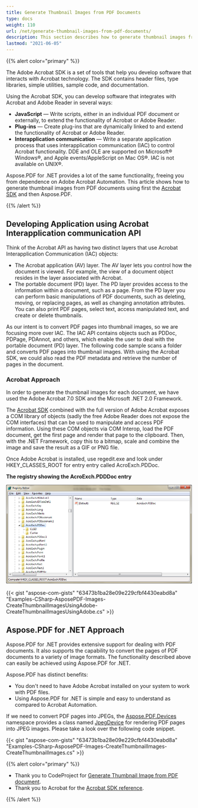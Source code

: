 ```yaml
---
title: Generate Thumbnail Images from PDF Documents
type: docs
weight: 110
url: /net/generate-thumbnail-images-from-pdf-documents/
description: This section describes how to generate thumbnail images from PDF documents
lastmod: "2021-06-05"
---
```


{{% alert color="primary" %}}

The Adobe Acrobat SDK is a set of tools that help you develop software that interacts with Acrobat technology. The SDK contains header files, type libraries, simple utilities, sample code, and documentation.

Using the Acrobat SDK, you can develop software that integrates with Acrobat and Adobe Reader in several ways:

- **JavaScript** — Write scripts, either in an individual PDF document or externally, to extend the functionality of Acrobat or Adobe Reader.
- **Plug-ins** — Create plug-ins that are dynamically linked to and extend the functionality of Acrobat or Adobe Reader.
- **Interapplication communication** — Write a separate application process that uses interapplication communication (IAC) to control Acrobat functionality. DDE and OLE are supported on Microsoft® Windows®, and Apple events/AppleScript on Mac OS®. IAC is not available on UNIX®.

Aspose.PDF for .NET provides a lot of the same functionality, freeing you from dependence on Adobe Acrobat Automation. This article shows how to generate thumbnail images from PDF documents using first the [Acrobat SDK](/pdf/net/generate-thumbnail-images-from-pdf-documents/) and then Aspose.PDF.

{{% /alert %}}

## Developing Application using Acrobat Interapplication communication API

Think of the Acrobat API as having two distinct layers that use Acrobat Interapplication Communication (IAC) objects:

- The Acrobat application (AV) layer. The AV layer lets you control how the document is viewed. For example, the view of a document object resides in the layer associated with Acrobat.
- The portable document (PD) layer. The PD layer provides access to the information within a document, such as a page. From the PD layer you can perform basic manipulations of PDF documents, such as deleting, moving, or replacing pages, as well as changing annotation attributes. You can also print PDF pages, select text, access manipulated text, and create or delete thumbnails.

As our intent is to convert PDF pages into thumbnail images, so we are focusing more over IAC. The IAC API contains objects such as PDDoc, PDPage, PDAnnot, and others, which enable the user to deal with the portable document (PD) layer. The following code sample scans a folder and converts PDF pages into thumbnail images. With using the Acrobat SDK, we could also read the PDF metadata and retrieve the number of pages in the document.

### Acrobat Approach

In order to generate the thumbnail images for each document, we have used the Adobe Acrobat 7.0 SDK and the Microsoft .NET 2.0 Framework.

The [Acrobat SDK](http://www.adobe.com/devnet/acrobat) combined with the full version of Adobe Acrobat exposes a COM library of objects (sadly the free Adobe Reader does not expose the COM interfaces) that can be used to manipulate and access PDF information. Using these COM objects via COM Interop, load the PDF document, get the first page and render that page to the clipboard. Then, with the .NET Framework, copy this to a bitmap, scale and combine the image and save the result as a GIF or PNG file.

Once Adobe Acrobat is installed, use regedit.exe and look under HKEY_CLASSES_ROOT for entry entry called AcroExch.PDDoc.

**The registry showing the AcroExch.PDDDoc entry**

![todo:image_alt_text](generate-thumbnail-images-from-pdf-documents_1.png)

{{< gist "aspose-com-gists" "63473b1ba28e09e229cfbf4430eabd8a" "Examples-CSharp-AsposePDF-Images-CreateThumbnailImagesUsingAdobe-CreateThumbnailImagesUsingAdobe.cs" >}}

## Aspose.PDF for .NET Approach

Aspose.PDF for .NET provides extensive support for dealing with PDF documents. It also supports the capability to convert the pages of PDF documents to a variety of image formats. The functionality described above can easily be achieved using Aspose.PDF for .NET.

Aspose.PDF has distinct benefits:

- You don't need to have Adobe Acrobat installed on your system to work with PDF files.
- Using Aspose.PDF for .NET is simple and easy to understand as compared to Acrobat Automation.

If we need to convert PDF pages into JPEGs, the [Aspose.PDF.Devices](https://apireference.aspose.com/pdf/net/aspose.pdf.devices) namespace provides a class named [JpegDevice](https://apireference.aspose.com/pdf/net/aspose.pdf.devices/jpegdevice) for rendering PDF pages into JPEG images. Please take a look over the following code snippet.

{{< gist "aspose-com-gists" "63473b1ba28e09e229cfbf4430eabd8a" "Examples-CSharp-AsposePDF-Images-CreateThumbnailImages-CreateThumbnailImages.cs" >}}

{{% alert color="primary" %}}

- Thank you to CodeProject for [Generate Thumbnail Image from PDF document](http://www.codeproject.com/Articles/5887/Generate-Thumbnail-Images-from-PDF-Documents).
- Thank you to Acrobat for the [Acrobat SDK reference](http://livedocs.adobe.com/acrobat_sdk/10/Acrobat10_HTMLHelp/wwhelp/wwhimpl/js/html/wwhelp.htm?&accessible=true).

{{% /alert %}}